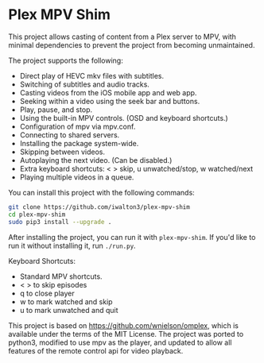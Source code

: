 # Plex MPV Shim

This project allows casting of content from a Plex server to MPV, with
minimal dependencies to prevent the project from becoming unmaintained.

The project supports the following:
 - Direct play of HEVC mkv files with subtitles.
 - Switching of subtitles and audio tracks.
 - Casting videos from the iOS mobile app and web app.
 - Seeking within a video using the seek bar and buttons.
 - Play, pause, and stop.
 - Using the built-in MPV controls. (OSD and keyboard shortcuts.)
 - Configuration of mpv via mpv.conf.
 - Connecting to shared servers.
 - Installing the package system-wide.
 - Skipping between videos.
 - Autoplaying the next video. (Can be disabled.)
 - Extra keyboard shortcuts: < > skip, u unwatched/stop, w watched/next
 - Playing multiple videos in a queue.

You can install this project with the following commands:
```bash
git clone https://github.com/iwalton3/plex-mpv-shim
cd plex-mpv-shim
sudo pip3 install --upgrade .
```

After installing the project, you can run it with `plex-mpv-shim`.
If you'd like to run it without installing it, run `./run.py`.

Keyboard Shortcuts:
 - Standard MPV shortcuts.
 - < > to skip episodes
 - q to close player
 - w to mark watched and skip
 - u to mark unwatched and quit

This project is based on https://github.com/wnielson/omplex, which
is available under the terms of the MIT License. The project was ported
to python3, modified to use mpv as the player, and updated to allow all
features of the remote control api for video playback.

